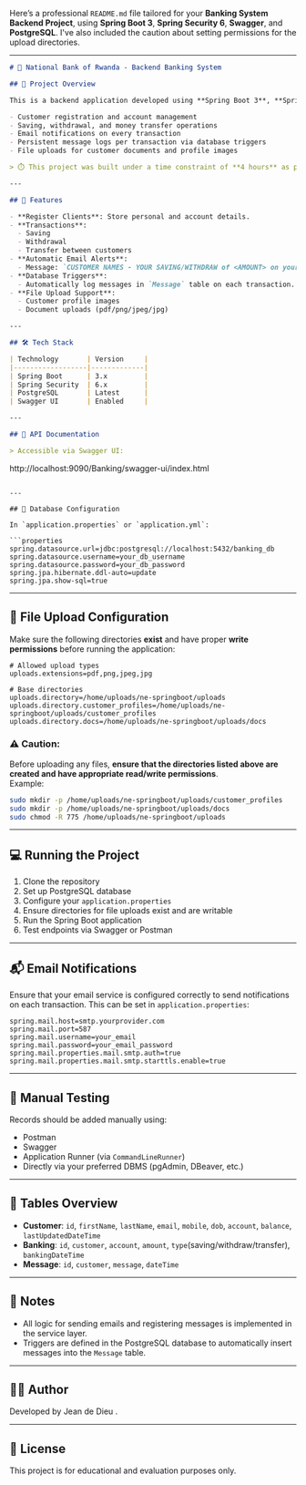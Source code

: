 Here’s a professional `README.md` file tailored for your **Banking System Backend Project**, using **Spring Boot 3**, **Spring Security 6**, **Swagger**, and **PostgreSQL**. I've also included the caution about setting permissions for the upload directories.

---

```markdown
# 🏦 National Bank of Rwanda - Backend Banking System

## 📌 Project Overview

This is a backend application developed using **Spring Boot 3**, **Spring Security 6**, and **PostgreSQL** to handle core banking operations for the National Bank of Rwanda. It supports:

- Customer registration and account management
- Saving, withdrawal, and money transfer operations
- Email notifications on every transaction
- Persistent message logs per transaction via database triggers
- File uploads for customer documents and profile images

> ⏱️ This project was built under a time constraint of **4 hours** as part of a practical assessment.

---

## 🚀 Features

- **Register Clients**: Store personal and account details.
- **Transactions**:
  - Saving
  - Withdrawal
  - Transfer between customers
- **Automatic Email Alerts**:
  - Message: `CUSTOMER NAMES - YOUR SAVING/WITHDRAW of <AMOUNT> on your account <ACCOUNT> has been Completed Successfully.`
- **Database Triggers**:
  - Automatically log messages in `Message` table on each transaction.
- **File Upload Support**:
  - Customer profile images
  - Document uploads (pdf/png/jpeg/jpg)

---

## 🛠️ Tech Stack

| Technology       | Version     |
|------------------|-------------|
| Spring Boot      | 3.x         |
| Spring Security  | 6.x         |
| PostgreSQL       | Latest      |
| Swagger UI       | Enabled     |

---

## 🔐 API Documentation

> Accessible via Swagger UI:

```
http://localhost:9090/Banking/swagger-ui/index.html
```

---

## 🧾 Database Configuration

In `application.properties` or `application.yml`:

```properties
spring.datasource.url=jdbc:postgresql://localhost:5432/banking_db
spring.datasource.username=your_db_username
spring.datasource.password=your_db_password
spring.jpa.hibernate.ddl-auto=update
spring.jpa.show-sql=true
```

---

## 📁 File Upload Configuration

Make sure the following directories **exist** and have proper **write permissions** before running the application:

```properties
# Allowed upload types
uploads.extensions=pdf,png,jpeg,jpg

# Base directories
uploads.directory=/home/uploads/ne-springboot/uploads
uploads.directory.customer_profiles=/home/uploads/ne-springboot/uploads/customer_profiles
uploads.directory.docs=/home/uploads/ne-springboot/uploads/docs
```

### ⚠️ Caution:
Before uploading any files, **ensure that the directories listed above are created and have appropriate read/write permissions**.  
Example:

```bash
sudo mkdir -p /home/uploads/ne-springboot/uploads/customer_profiles
sudo mkdir -p /home/uploads/ne-springboot/uploads/docs
sudo chmod -R 775 /home/uploads/ne-springboot/uploads
```

---

## 💻 Running the Project

1. Clone the repository
2. Set up PostgreSQL database
3. Configure your `application.properties`
4. Ensure directories for file uploads exist and are writable
5. Run the Spring Boot application
6. Test endpoints via Swagger or Postman

---

## 📬 Email Notifications

Ensure that your email service is configured correctly to send notifications on each transaction. This can be set in `application.properties`:

```properties
spring.mail.host=smtp.yourprovider.com
spring.mail.port=587
spring.mail.username=your_email
spring.mail.password=your_email_password
spring.mail.properties.mail.smtp.auth=true
spring.mail.properties.mail.smtp.starttls.enable=true
```

---

## 🧪 Manual Testing

Records should be added manually using:

- Postman
- Swagger
- Application Runner (via `CommandLineRunner`)
- Directly via your preferred DBMS (pgAdmin, DBeaver, etc.)

---

## 📝 Tables Overview

- **Customer**: `id`, `firstName`, `lastName`, `email`, `mobile`, `dob`, `account`, `balance`, `lastUpdatedDateTime`
- **Banking**: `id`, `customer`, `account`, `amount`, `type`(saving/withdraw/transfer), `bankingDateTime`
- **Message**: `id`, `customer`, `message`, `dateTime`

---

## 📎 Notes

- All logic for sending emails and registering messages is implemented in the service layer.
- Triggers are defined in the PostgreSQL database to automatically insert messages into the `Message` table.

---

## 🧑‍💻 Author

Developed by Jean de Dieu .

---

## 📄 License

This project is for educational and evaluation purposes only.
